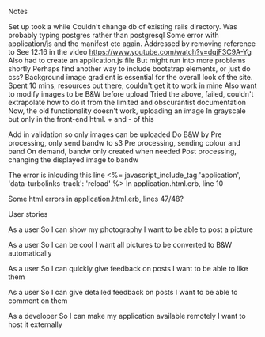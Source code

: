 Notes

Set up took a while
Couldn't change db of existing rails directory. Was probably typing postgres rather than postgresql
Some error with application/js and the manifest etc again. Addressed by removing reference to 
See 12:16 in the video https://www.youtube.com/watch?v=dqjF3C9A-Yg
Also had to create an application.js file
But might run into more problems shortly
Perhaps find another way to include bootstrap elements, or just do css?
Background image gradient is essential for the overall look of the site. Spent 10 mins, resources out there, couldn't get it to work in mine
Also want to modify images to be B&W before upload 
Tried the above, failed, couldn't extrapolate how to do it from the limited and obscurantist documentation
Now, the old functionality doesn't work, uploading an image
In grayscale but only in the front-end html. + and - of this

Add in validation so only images can be uploaded
Do B&W by
Pre processing, only send bandw to s3
Pre processing, sending colour and band
On demand, bandw only created when needed
Post processing, changing the displayed image to bandw

The error is inlcuding this line     <%= javascript_include_tag 'application', 'data-turbolinks-track': 'reload' %>
In application.html.erb, line 10

Some html errors in application.html.erb, lines 47/48?


User stories

As a user
So I can show my photography
I want to be able to post a picture

As a user
So I can be cool
I want all pictures to be converted to B&W automatically

As a user
So I can quickly give feedback on posts
I want to be able to like them

As a user
So I can give detailed feedback on posts
I want to be able to comment on them

As a developer
So I can make my application available remotely
I want to host it externally